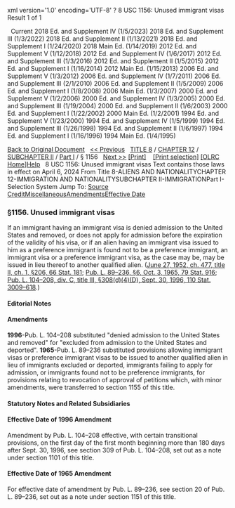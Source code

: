 xml version='1.0' encoding='UTF-8' ?
8 USC 1156: Unused immigrant visas
 Result 1 of 1
 
  
  Current
2018 Ed. and Supplement IV (1/5/2023)
2018 Ed. and Supplement III (1/3/2022)
2018 Ed. and Supplement II (1/13/2021)
2018 Ed. and Supplement I (1/24/2020)
2018 Main Ed. (1/14/2019)
2012 Ed. and Supplement V (1/12/2018)
2012 Ed. and Supplement IV (1/6/2017)
2012 Ed. and Supplement III (1/3/2016)
2012 Ed. and Supplement II (1/5/2015)
2012 Ed. and Supplement I (1/16/2014)
2012 Main Ed. (1/15/2013)
2006 Ed. and Supplement V (1/3/2012)
2006 Ed. and Supplement IV (1/7/2011)
2006 Ed. and Supplement III (2/1/2010)
2006 Ed. and Supplement II (1/5/2009)
2006 Ed. and Supplement I (1/8/2008)
2006 Main Ed. (1/3/2007)
2000 Ed. and Supplement V (1/2/2006)
2000 Ed. and Supplement IV (1/3/2005)
2000 Ed. and Supplement III (1/19/2004)
2000 Ed. and Supplement II (1/6/2003)
2000 Ed. and Supplement I (1/22/2002)
2000 Main Ed. (1/2/2001)
1994 Ed. and Supplement V (1/23/2000)
1994 Ed. and Supplement IV (1/5/1999)
1994 Ed. and Supplement III (1/26/1998)
1994 Ed. and Supplement II (1/6/1997)
1994 Ed. and Supplement I (1/16/1996)
1994 Main Ed. (1/4/1995)
  
 
  
[Back to Original Document](/view.xhtml;jsessionid=4804DE31D0C072AFE652D15BB099AFCC)
 
[<< Previous](#)
  
 [TITLE 8](/view.xhtml;jsessionid=4804DE31D0C072AFE652D15BB099AFCC?req=granuleid%3AUSC-prelim-title8&saved=%7CZ3JhbnVsZWlkOlVTQy1wcmVsaW0tdGl0bGU4LXNlY3Rpb24xMTU2%7C%7C%7C0%7Cfalse%7Cprelim&edition=prelim) / [CHAPTER 12](/view.xhtml;jsessionid=4804DE31D0C072AFE652D15BB099AFCC?req=granuleid%3AUSC-prelim-title8-chapter12&saved=%7CZ3JhbnVsZWlkOlVTQy1wcmVsaW0tdGl0bGU4LXNlY3Rpb24xMTU2%7C%7C%7C0%7Cfalse%7Cprelim&edition=prelim) / [SUBCHAPTER II](/view.xhtml;jsessionid=4804DE31D0C072AFE652D15BB099AFCC?req=granuleid%3AUSC-prelim-title8-chapter12-subchapter2&saved=%7CZ3JhbnVsZWlkOlVTQy1wcmVsaW0tdGl0bGU4LXNlY3Rpb24xMTU2%7C%7C%7C0%7Cfalse%7Cprelim&edition=prelim) / [Part I](/view.xhtml;jsessionid=4804DE31D0C072AFE652D15BB099AFCC?req=granuleid%3AUSC-prelim-title8-chapter12-subchapter2-part1&saved=%7CZ3JhbnVsZWlkOlVTQy1wcmVsaW0tdGl0bGU4LXNlY3Rpb24xMTU2%7C%7C%7C0%7Cfalse%7Cprelim&edition=prelim) / § 1156
  
 [Next >>](#)
[[Print]](#)
   
 [[Print selection]](#)
[[OLRC Home]](/browse.xhtml;jsessionid=4804DE31D0C072AFE652D15BB099AFCC)[Help](/navHelp.xhtml;jsessionid=4804DE31D0C072AFE652D15BB099AFCC)
 
8 USC 1156: Unused immigrant visas
Text contains those laws in effect on April 6, 2024
From Title 8-ALIENS AND NATIONALITYCHAPTER 12-IMMIGRATION AND NATIONALITYSUBCHAPTER II-IMMIGRATIONPart I-Selection System
Jump To: [Source Credit](#sourcecredit)[Miscellaneous](#miscellaneous-note)[Amendments](#amendment-note)[Effective Date](#effectivedate-amendment-note)
### §1156. Unused immigrant visas
If an immigrant having an immigrant visa is denied admission to the United States and removed, or does not apply for admission before the expiration of the validity of his visa, or if an alien having an immigrant visa issued to him as a preference immigrant is found not to be a preference immigrant, an immigrant visa or a preference immigrant visa, as the case may be, may be issued in lieu thereof to another qualified alien.
([June 27, 1952, ch. 477, title II, ch. 1, §206, 66 Stat. 181](/statviewer.htm?volume=66&page=181); [Pub. L. 89–236, §6, Oct. 3, 1965, 79 Stat. 916](/statviewer.htm?volume=79&page=916); [Pub. L. 104–208, div. C, title III, §308(d)(4)(D), Sept. 30, 1996, 110 Stat. 3009–618](/statviewer.htm?volume=110&page=3009-618).)
  
#### **Editorial Notes**
#### Amendments
**1996**-Pub. L. 104–208 substituted "denied admission to the United States and removed" for "excluded from admission to the United States and deported".
**1965**-Pub. L. 89–236 substituted provisions allowing immigrant visas or preference immigrant visas to be issued to another qualified alien in lieu of immigrants excluded or deported, immigrants failing to apply for admission, or immigrants found not to be preference immigrants, for provisions relating to revocation of approval of petitions which, with minor amendments, were transferred to section 1155 of this title.
  
#### **Statutory Notes and Related Subsidiaries**
#### Effective Date of 1996 Amendment
Amendment by Pub. L. 104–208 effective, with certain transitional provisions, on the first day of the first month beginning more than 180 days after Sept. 30, 1996, see section 309 of Pub. L. 104–208, set out as a note under section 1101 of this title.
#### Effective Date of 1965 Amendment
For effective date of amendment by Pub. L. 89–236, see section 20 of Pub. L. 89–236, set out as a note under section 1151 of this title.

